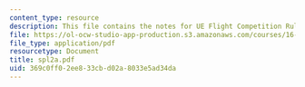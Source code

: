 ```yaml
---
content_type: resource
description: This file contains the notes for UE Flight Competition Rules.
file: https://ol-ocw-studio-app-production.s3.amazonaws.com/courses/16-01-unified-engineering-i-ii-iii-iv-fall-2005-spring-2006/369c0ff02ee833cbd02a8033e5ad34da_spl2a.pdf
file_type: application/pdf
resourcetype: Document
title: spl2a.pdf
uid: 369c0ff0-2ee8-33cb-d02a-8033e5ad34da
---
```

